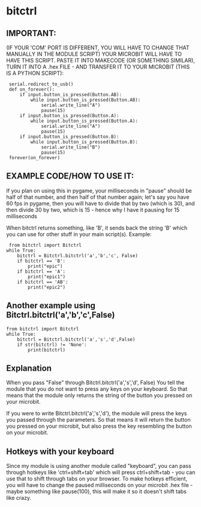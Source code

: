 # bitctrl
## IMPORTANT:
(IF YOUR 'COM' PORT IS DIFFERENT, YOU WILL HAVE TO CHANGE THAT MANUALLY IN THE MODULE SCRIPT)
YOUR MICROBIT WILL HAVE TO HAVE THIS SCRIPT. PASTE IT INTO MAKECODE (OR SOMETHING SIMILAR), TURN IT INTO A .hex FILE - 
AND TRANSFER IT TO YOUR MICROBIT (THIS IS A PYTHON SCRIPT):
``` 
 serial.redirect_to_usb()
 def on_forever():
     if input.button_is_pressed(Button.AB):
         while input.button_is_pressed(Button.AB):
             serial.write_line("A")
             pause(15)
     if input.button_is_pressed(Button.A):
         while input.button_is_pressed(Button.A):
             serial.write_line("A")
             pause(15)
     if input.button_is_pressed(Button.B):
         while input.button_is_pressed(Button.B):
             serial.write_line("B")
             pause(15)
 forever(on_forever) 
 ```
## EXAMPLE CODE/HOW TO USE IT:
If you plan on using this in pygame, your milliseconds in "pause" should be half of that number,
and then half of that number again; let's say you have 60 fps in pygame, then you will have to divide that by two (which is 30), and then divide
30 by two, which is 15 - hence why I have it pausing for 15 milliseconds


When bitctrl returns something, like 'B', it sends back the string 'B' which you can use for other stuff in your main script(s). Example:

```
 from bitctrl import Bitctrl
while True:
    bitctrl = Bitctrl.bitctrl('a','b','c', False)
    if bitctrl == 'B':
        print("epic") 
    if bitctrl == 'A':
        print("epic1")
    if bitctrl == 'AB':
        print("epic2")
```

## Another example using Bitctrl.bitctrl('a','b','c',False)
``` 
from bitctrl import Bitctrl
while True:
    bitctrl = Bitctrl.bitctrl('a','s','d',False)
    if str(bitctrl) != 'None':
        print(bitctrl)
```
## Explanation
When you pass "False" through Bitctrl.bitctrl('a','s','d', False)
You tell the module that you do not want to press any keys on your keyboard.
So that means that the module only returns the string of the button you pressed on your microbit.

If you were to write Bitctrl.bitctrl('a','s','d'), the module will press the keys you passed through the parameters.
So that means it will return the button you pressed on your microbit, but also press the key resembling the button on your microbit.

## Hotkeys with your keyboard
Since my module is using another module called "keyboard", you can pass through hotkeys like 'ctrl+shift+tab' which will press ctrl+shift+tab - you can use that to shift through tabs on your browser.
To make hotkeys efficient, you will have to change the paused milliseconds on your microbit .hex file - maybe something like pause(100), this will make it so it doesn't shift tabs like crazy.